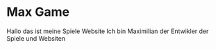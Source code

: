 # Max Game
Hallo das ist meine Spiele Website
Ich bin Maximilian der Entwikler der Spiele und Websiten
